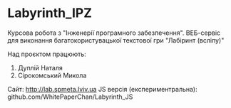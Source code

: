 # Labyrinth_IPZ
Курсова робота з "Інженерії програмного забезпечення". ВЕБ-сервіс для виконання багатокористувацької текстової гри "Лабіринт (всліпу)"

Над проєктом працюють:
1. Дуплій Наталя
2. Сірокомський Микола

Сайт: http://lab.spmeta.lviv.ua
JS версія (експериментральна): github.com/WhitePaperChan/Labyrinth_JS
